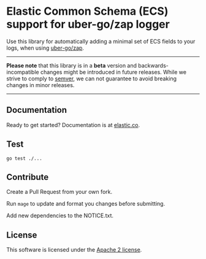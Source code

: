 # Elastic Common Schema (ECS) support for uber-go/zap logger

Use this library for automatically adding a minimal set of ECS fields to your logs, when using [uber-go/zap](https://github.com/uber-go/zap).

---

**Please note** that this library is in a **beta** version and backwards-incompatible changes might be introduced in future releases. While we strive to comply to [semver](https://semver.org/), we can not guarantee to avoid breaking changes in minor releases.

---

## Documentation

Ready to get started? Documentation is at [elastic.co](https://www.elastic.co/guide/en/ecs-logging/go-zap/current/index.html).

## Test
```
go test ./...
```

## Contribute
Create a Pull Request from your own fork.

Run `mage` to update and format you changes before submitting.

Add new dependencies to the NOTICE.txt.

## License
This software is licensed under the [Apache 2 license](https://github.com/elastic/ecs-logging-go/zap/blob/master/LICENSE).

